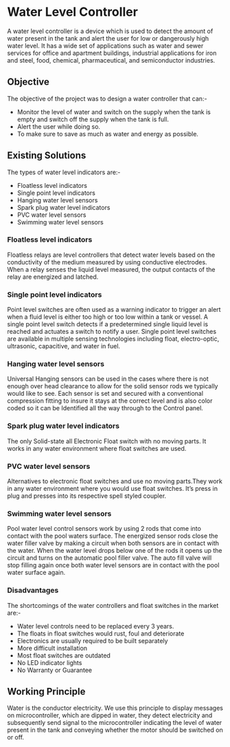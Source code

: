 # Water Level Controller
A water level controller is a device which is used to detect the amount of water present in the tank and alert the user for low or dangerously high water level. It has a wide set of applications such as water and sewer services for office and apartment buildings, industrial applications for iron and steel, food, chemical, pharmaceutical, and semiconductor industries.

## Objective 
The objective of the project was to design a water controller that can:-
 - Monitor the level of water and switch on the supply when the tank is empty and switch off the supply when the tank is full.
 - Alert the user while doing so.
 - To make sure to save as much as water and energy as possible.
 
 ## Existing Solutions
 The types of water level indicators are:-
  - Floatless level indicators
  - Single point level indicators
  - Hanging water level sensors
  - Spark plug water level indicators
  - PVC water level sensors
  - Swimming water level sensors 
   
  ### Floatless level indicators
  Floatless relays are level controllers that detect water levels based on the conductivity of the medium measured by using conductive electrodes. When a relay senses the liquid level measured, the output contacts of the relay are energized and latched.
  
  ### Single point level indicators
  Point level switches are often used as a warning indicator to trigger an alert when a fluid level is either too high or too low within a tank or vessel. A single point level switch detects if a predetermined single liquid level is reached and actuates a switch to notify a user. Single point level switches are available in multiple sensing technologies including float, electro-optic, ultrasonic, capacitive, and water in fuel.
  
  ### Hanging water level sensors
  Universal Hanging sensors can be used in the cases where there is not enough over head clearance to allow for the solid sensor rods we typically would like to see. Each sensor is set and secured with a conventional compression fitting to insure it stays at the correct level and is also color coded so it can be Identified all the way through to the Control panel.
  
  ### Spark plug water level indicators
  The only Solid-state all Electronic Float switch with no moving parts. It works in any water environment where float switches are used.

  ### PVC water level sensors
  Alternatives to electronic float switches and use no moving parts.They work in any water environment where you would use float switches. It’s press in plug and presses into its respective spell styled coupler.
  
  ### Swimming water level sensors
  Pool water level control sensors work by using 2 rods that come into contact with the pool waters surface. The energized sensor rods close the water filler valve by making a circuit when both sensors are in contact with the water. When the water level drops below one of the rods it opens up the circuit and turns on the automatic pool filler valve. The auto fill valve will stop filling again once both water level sensors are in contact with the pool water surface again. 

 ### Disadvantages
 The shortcomings of the water controllers and float switches in the market are:-
  - Water level controls need to be replaced every 3 years.
  - The floats in float switches would rust, foul and deteriorate
  - Electronics are usually required to be built separately
  - More difficult installation
  - Most float switches are outdated
  - No LED indicator lights
  - No Warranty or Guarantee
 
## Working Principle
 Water is the conductor electricity. We use this principle to display messages on microcontroller, which are dipped in water, they detect electricity and subsequently send signal to the microcontroller indicating the level of water present in the tank and conveying whether the motor should be switched on or off.
 
 

